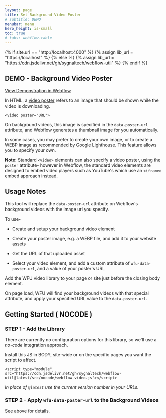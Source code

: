 ```yaml
---
layout: page
title: Set Background Video Poster
# subtitle: DEMO
menubar: menu
hero_height: is-small
toc: true
# tabs: webflow-table
---
```


{% if site.url == "http://localhost:4000" %}
{% assign lib_url = "https://localhost" %}
{% else %}
{% assign lib_url = "https://cdn.jsdelivr.net/gh/sygnaltech/webflow-util" %}
{% endif %}


## DEMO - Background Video Poster

<a class="button is-danger" href="https://webflow-video-tests.webflow.io/video-poster-images" target="_blank">View Demonstration in Webflow</a>

In HTML, a 
[video poster](https://developer.mozilla.org/en-US/docs/Web/HTML/Element/video#attr-poster)
refers to an image that should be shown while the video is downloading.

```
<video poster="URL">
```

On background videos, this image is specified in the `data-poster-url` attribute, and Webflow generates a thumbnail image for you automatically.

In some cases, you may prefer to create your own image, or to create a WEBP image as recommended by Google Lighthouse.
This feature allows you to specify your own.

**Note:** 
Standard `<video>` elements can also specify a video poster, using the `poster` attribute-
however in Webflow, the standard video elements are designed to embed video players such as YouTube's
which use an `<iframe>` embed approach instead.

## Usage Notes

This tool will replace the `data-poster-url` attribute on Webflow's background videos with the
image url you specify. 

To use-

- Create and setup your background video element

- Create your poster image, e.g. a WEBP file, and add it to your website assets

- Get the URL of that uploaded asset

- Select your video element, and add a custom attribute of `wfu-data-poster-url`, and a value of your poster's URL

Add the WFU video library to your page or site just before the closing body element. 

On page load, WFU will find your background videos with that special attribute, 
and apply your specified URL value to the `data-poster-url`.


## Getting Started ( NOCODE )


### STEP 1 - Add the Library


There are currently no configuration options for this library, so we'll use a *no-code* integration approach.

Install this JS in BODY, site-wide or on the specific pages you want the script to affect.

```
<script type="module" src="https://cdn.jsdelivr.net/gh/sygnaltech/webflow-util@latest/src/nocode/webflow-video.js"></script>
```

*In place of `@latest` use the current version number in your URLs.*



### STEP 2 - Apply `wfu-data-poster-url` to the Background Videos


See above for details. 

